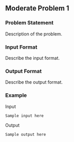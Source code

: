 ## Moderate Problem 1

### Problem Statement
Description of the problem.

### Input Format
Describe the input format.

### Output Format
Describe the output format.

### Example
Input
```
Sample input here
```
Output
```
Sample output here
```
